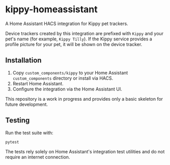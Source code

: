 # kippy-homeassistant

A Home Assistant HACS integration for Kippy pet trackers.

Device trackers created by this integration are prefixed with `Kippy` and your pet's name (for example, `Kippy Tilly`).
If the Kippy service provides a profile picture for your pet, it will be shown on the device tracker.

## Installation

1. Copy `custom_components/kippy` to your Home Assistant `custom_components` directory or install via HACS.
2. Restart Home Assistant.
3. Configure the integration via the Home Assistant UI.

This repository is a work in progress and provides only a basic skeleton for future development.

## Testing

Run the test suite with:

```bash
pytest
```

The tests rely solely on Home Assistant's integration test utilities and do not require an internet connection.
